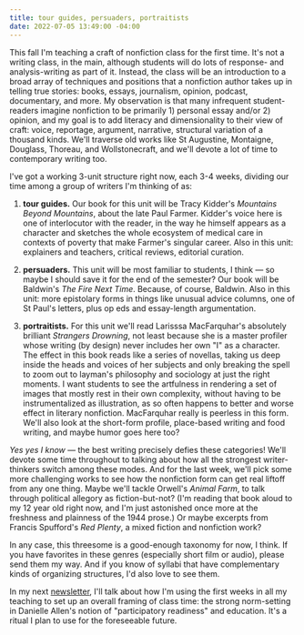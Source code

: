 ```yaml
---
title: tour guides, persuaders, portraitists
date: 2022-07-05 13:49:00 -04:00
---
```


This fall I'm teaching a craft of nonfiction class for the first time. It's not a writing class, in the main, although students will do lots of response- and analysis-writing as part of it. Instead, the class will be an introduction to a broad array of techniques and positions that a nonfiction author takes up in telling true stories: books, essays, journalism, opinion, podcast, documentary, and more. My observation is that many infrequent student-readers imagine nonfiction to be primarily 1) personal essay and/or 2) opinion, and my goal is to add literacy and dimensionality to their view of craft: voice, reportage, argument, narrative, structural variation of a thousand kinds. We'll traverse old works like St Augustine, Montaigne, Douglass, Thoreau, and Wollstonecraft, and we'll devote a lot of time to contemporary writing too.

I've got a working 3-unit structure right now, each 3-4 weeks, dividing our time among a group of writers I'm thinking of as:

1) **tour guides.** Our book for this unit will be Tracy Kidder's *Mountains Beyond Mountains*, about the late Paul Farmer. Kidder's voice here is one of interlocutor with the reader, in the way he himself appears as a character and sketches the whole ecosystem of medical care in contexts of poverty that make Farmer's singular career. Also in this unit: explainers and teachers, critical reviews, editorial curation.

2) **persuaders.** This unit will be most familiar to students, I think — so maybe I should save it for the end of the semester? Our book will be Baldwin's *The Fire Next Time*. Because, of course, Baldwin. Also in this unit: more epistolary forms in things like unusual advice columns, one of St Paul's letters, plus op eds and essay-length argumentation.

3) **portraitists.** For this unit we'll read Larisssa MacFarquhar's absolutely brilliant *Strangers Drowning*, not least because she is a master profiler whose writing (by design) never includes her own "I" as a character. The effect in this book reads like a series of novellas, taking us deep inside the heads and voices of her subjects and only breaking the spell to zoom out to layman's philosophy and sociology at just the right moments. I want students to see the artfulness in rendering a set of images that mostly rest in their own complexity, without having to be instrumentalized as illustration, as so often happens to better and worse effect in literary nonfiction. MacFarquhar really is peerless in this form. We'll also look at the short-form profile, place-based writing and food writing, and maybe humor goes here too?

*Yes yes I know* — the best writing precisely defies these categories! We'll devote some time throughout to talking about how all the strongest writer-thinkers switch among these modes. And for the last week, we'll pick some more challenging works to see how the nonfiction form can get real liftoff from any one thing. Maybe we'll tackle Orwell's *Animal Farm*, to talk through political allegory as fiction-but-not? (I'm reading that book aloud to my 12 year old right now, and I'm just astonished once more at the freshness and plainness of the 1944 prose.) Or maybe excerpts from Francis Spufford's *Red Plenty*, a mixed fiction and nonfiction work?

In any case, this threesome is a good-enough taxonomy for now, I think. If you have favorites in these genres (especially short film or audio), please send them my way. And if you know of syllabi that have complementary kinds of organizing structures, I'd also love to see them. 

In my next [newsletter](https://sarahendren.substack.com/), I'll talk about how I'm using the first weeks in all my teaching to set up an overall framing of class time: the strong norm-setting in Danielle Allen's notion of "participatory readiness" and education. It's a ritual I plan to use for the foreseeable future. 